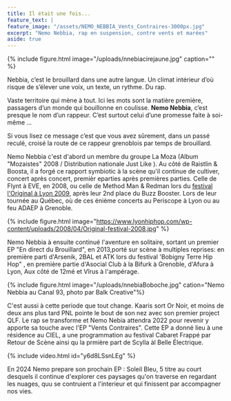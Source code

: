 ```yaml
---
title: Il était une fois...
feature_text: |
feature_image: "/assets/NEMO_NEBBIA_Vents_Contraires-3000px.jpg"
excerpt: "Nemo Nebbia, rap en suspension, contre vents et marées"
aside: true
---
```




{% include figure.html image="/uploads/nnebiacirejaune.jpg" caption="" %}

<span style="font-style:em;">Nebbia</span>, c’est le brouillard dans une autre langue. Un climat intérieur d’où risque de s’élever une voix, un texte, un rythme. Du rap. 

Vaste territoire qui mène à tout. Ici les mots sont la matière première, passagers d’un monde  qui bouillonne en coulisse. <span style="font-weight:bold;">Nemo Nebbia</span>, c’est presque le nom d’un rappeur. C’est surtout celui d’une promesse faite à soi-même ...


Si vous lisez ce message c’est que vous avez sûrement, dans un passé reculé, croisé la route de ce rappeur grenoblois par temps de brouillard.

Nemo Nebbia c'est d'abord un membre du groupe La Moza (Album "Mozaistes" 2008 / Distribution nationale Just Like ). Au côté de Raistlin & Boosta, il a forgé ce rapport symbiotic à la scène qu'il continue de cultiver, concert après concert, premièr eparties après premières parties. Celle de Flynt à EVE, en 2008, ou celle de Method Man & Redman lors du [festival l'Original à Lyon 2009](https://www.abcdrduson.com/articles/festival-loriginal-2008-fragments/), après leur 2nd place du Buzz Booster. Lors de leur tournée au Québec, où de ces énième concerts au Periscope à Lyon ou au feu ADAEP à Grenoble. 



{% include figure.html image="https://www.lyonhiphop.com/wp-content/uploads/2008/04/Original-festival-2008.jpg" %}

Nemo Nebbia à ensuite continué l'aventure en solitaire, sortant un premier EP "En direct du Brouillard", en 2013,porté sur scène à multiples reprises: en première parti d'Arsenik, 2BAL et ATK lors du festival 'Bobigny Terre Hip Hop" , en première partie d'Asocial Club à la Bifurk à Grenoble, d'Afura à Lyon, Aux côté de 12mé et Vîrus à l'ampérage.

{% include figure.html image="/uploads/nnebiaBoboche.jpg" cation="Nemo Nebbia au Canal 93, photo par Balk Creative"%}

C'est aussi à cette periode que tout change. Kaaris sort Or Noir, et moins de deux ans plus tard PNL pointe le bout de son nez avec son premier project QLF. Le rap se transforme et Nemo Nebia attendra 2022 pour revenir y apporte sa touche avec l'EP "Vents Contraires". Cette EP a donné lieu à une résidence au CIEL, a une programmation au festival Cabaret Frappé par Retour de Scène ainsi qu la prmière part de Scylla àl Belle Électrique.

{% include video.html id="y6d8LSsnLEg" %}

En 2024 Nemo prepare son prochain EP : Soleil Bleu, 5 titre au court desquels il continue d'explorer ces paysages qu'on traverse en regardant les nuages, quu se contruient a l'interieur et qui finissent par accompagner nos vies.




